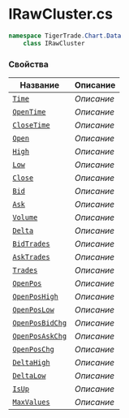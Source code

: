 
# IRawCluster.cs
```csharp
namespace TigerTrade.Chart.Data  
    class IRawCluster
```

### Свойства
| Название | Описание |
| --- | --- |
| [`Time`](./Свойства/Time.md) | *Описание* |
| [`OpenTime`](./Свойства/OpenTime.md) | *Описание* |
| [`CloseTime`](./Свойства/CloseTime.md) | *Описание* |
| [`Open`](./Свойства/Open.md) | *Описание* |
| [`High`](./Свойства/High.md) | *Описание* |
| [`Low`](./Свойства/Low.md) | *Описание* |
| [`Close`](./Свойства/Close.md) | *Описание* |
| [`Bid`](./Свойства/Bid.md) | *Описание* |
| [`Ask`](./Свойства/Ask.md) | *Описание* |
| [`Volume`](./Свойства/Volume.md) | *Описание* |
| [`Delta`](./Свойства/Delta.md) | *Описание* |
| [`BidTrades`](./Свойства/BidTrades.md) | *Описание* |
| [`AskTrades`](./Свойства/AskTrades.md) | *Описание* |
| [`Trades`](./Свойства/Trades.md) | *Описание* |
| [`OpenPos`](./Свойства/OpenPos.md) | *Описание* |
| [`OpenPosHigh`](./Свойства/OpenPosHigh.md) | *Описание* |
| [`OpenPosLow`](./Свойства/OpenPosLow.md) | *Описание* |
| [`OpenPosBidChg`](./Свойства/OpenPosBidChg.md) | *Описание* |
| [`OpenPosAskChg`](./Свойства/OpenPosAskChg.md) | *Описание* |
| [`OpenPosChg`](./Свойства/OpenPosChg.md) | *Описание* |
| [`DeltaHigh`](./Свойства/DeltaHigh.md) | *Описание* |
| [`DeltaLow`](./Свойства/DeltaLow.md) | *Описание* |
| [`IsUp`](./Свойства/IsUp.md) | *Описание* |
| [`MaxValues`](./Свойства/MaxValues.md) | *Описание* |
